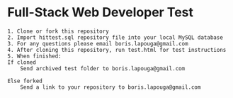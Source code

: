 # Full-Stack Web Developer Test

    1. Clone or fork this repository
    2. Import hittest.sql repository file into your local MySQL database
    3. For any questions please email boris.lapouga@gmail.com
    4. After cloning this repository, run test.html for test instructions
    5. When finished:
    If cloned
    	Send archived test folder to boris.lapouga@gmail.com
    
    Else forked
    	Send a link to your repository to boris.lapouga@gmail.com
